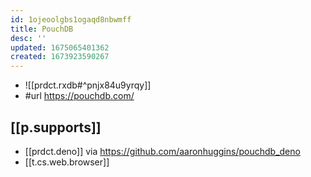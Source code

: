 ```yaml
---
id: 1ojeoolgbs1ogaqd8nbwmff
title: PouchDB
desc: ''
updated: 1675065401362
created: 1673923590267
---
```

- ![[prdct.rxdb#^pnjx84u9yrqy]]
- #url https://pouchdb.com/

## [[p.supports]]

- [[prdct.deno]] via https://github.com/aaronhuggins/pouchdb_deno
- [[t.cs.web.browser]]